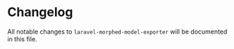 # Changelog

All notable changes to `laravel-morphed-model-exporter` will be documented in this file.
